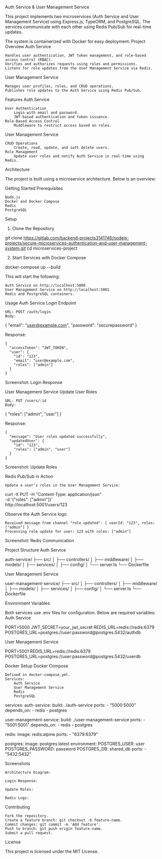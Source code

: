 
Auth Service & User Management Service

This project implements two microservices (Auth Service and User Management Service) using Express.js, TypeORM, and PostgreSQL. The services communicate with each other using Redis Pub/Sub for real-time updates.

The system is containerized with Docker for easy deployment.
Project Overview
Auth Service

    Handles user authentication, JWT token management, and role-based access control (RBAC).
    Verifies and authorizes requests using roles and permissions.
    Listens for role updates from the User Management Service via Redis.

User Management Service

    Manages user profiles, roles, and CRUD operations.
    Publishes role updates to the Auth Service using Redis Pub/Sub.

Features
Auth Service

    User Authentication
        Login with email and password.
        JWT-based authentication and token issuance.
    Role-Based Access Control
        Middleware to restrict access based on roles.

User Management Service

    CRUD Operations
        Create, read, update, and soft delete users.
    Role Management
        Update user roles and notify Auth Service in real-time using Redis.

Architecture

The project is built using a microservice architecture. Below is an overview:

Getting Started
Prerequisites

    Node.js
    Docker and Docker Compose
    Redis
    PostgreSQL

Setup
1. Clone the Repository

git clone https://gitlab.com/backend-projects3141746/nodejs-projects/secure-microservices-authentication-and-user-management-system.git
cd microservices-project

2. Start Services with Docker Compose

docker-compose up --build

This will start the following:

    Auth Service on http://localhost:5000
    User Management Service on http://localhost:5001
    Redis and PostgreSQL containers.

Usage
Auth Service
Login Endpoint

    URL: POST /auth/login
    Body:

{
  "email": "user@example.com",
  "password": "securepassword"
}

Response:

    {
      "accessToken": "JWT_TOKEN",
      "user": {
        "id": "123",
        "email": "user@example.com",
        "roles": ["admin"]
      }
    }

Screenshot: Login Response

User Management Service
Update User Roles

    URL: PUT /users/:id
    Body:

{
  "roles": ["admin", "user"]
}

Response:

    {
      "message": "User roles updated successfully",
      "updatedUser": {
        "id": "123",
        "roles": ["admin", "user"]
      }
    }

Screenshot: Update Roles

Redis Pub/Sub in Action

    Update a user’s roles in the User Management Service:

curl -X PUT -H "Content-Type: application/json" \
     -d '{"roles": ["admin"]}' \
     http://localhost:5001/users/123

Observe the Auth Service logs:

    Received message from channel "role.updated": { userId: "123", roles: ["admin"] }
    Processing role update for user: 123 with roles: ["admin"]

Screenshot: Redis Communication

Project Structure
Auth Service

auth-service/
├── src/
│   ├── controllers/
│   ├── middleware/
│   ├── models/
│   ├── services/
│   ├── config/
│   └── server.ts
└── Dockerfile

User Management Service

user-management-service/
├── src/
│   ├── controllers/
│   ├── middleware/
│   ├── models/
│   ├── services/
│   ├── config/
│   └── server.ts
└── Dockerfile

Environment Variables

Both services use .env files for configuration. Below are required variables:
Auth Service

PORT=5000
JWT_SECRET=your_jwt_secret
REDIS_URL=redis://redis:6379
POSTGRES_URL=postgres://user:password@postgres:5432/authdb

User Management Service

PORT=5001
REDIS_URL=redis://redis:6379
POSTGRES_URL=postgres://user:password@postgres:5432/userdb

Docker Setup
Docker Compose

    Defined in docker-compose.yml.
    Services:
        Auth Service
        User Management Service
        Redis
        PostgreSQL

services:
  auth-service:
    build: ./auth-service
    ports:
      - "5000:5000"
    depends_on:
      - redis
      - postgres

  user-management-service:
    build: ./user-management-service
    ports:
      - "5001:5001"
    depends_on:
      - redis
      - postgres

  redis:
    image: redis:alpine
    ports:
      - "6379:6379"

  postgres:
    image: postgres:latest
    environment:
      POSTGRES_USER: user
      POSTGRES_PASSWORD: password
      POSTGRES_DB: shared_db
    ports:
      - "5432:5432"

Screenshots

    Architecture Diagram:

    Login Response:

    Update Roles:

    Redis Logs:

Contributing

    Fork the repository.
    Create a feature branch: git checkout -b feature-name.
    Commit changes: git commit -m 'Add feature'.
    Push to branch: git push origin feature-name.
    Submit a pull request.

License

This project is licensed under the MIT License.